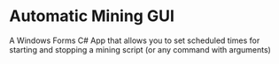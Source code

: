 <h1>Automatic Mining GUI</h1>

A Windows Forms C# App that allows you to set scheduled times for starting and stopping a mining script (or any command with arguments)
